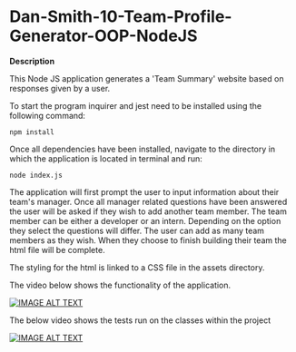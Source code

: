 # Dan-Smith-10-Team-Profile-Generator-OOP-NodeJS


**Description**

This Node JS application generates a 'Team Summary' website based on responses given by a user.

To start the program inquirer and jest need to be installed using the following command: 

```
npm install
```

Once all dependencies have been installed, navigate to the directory in which the application is located in terminal and run:

```
node index.js
```

The application will first prompt the user to input information about their team's manager.
Once all manager related questions have been answered the user will be asked if they wish to add another team member.
The team member can be either a developer or an intern. Depending on the option they select the questions will differ.
The user can add as many team members as they wish. When they choose to finish building their team the html file will be complete.

The styling for the html is linked to a CSS file in the assets directory.

The video below shows the functionality of the application.

[![IMAGE ALT TEXT](http://img.youtube.com/vi/SHmHb8Ns0aQ/0.jpg)](http://www.youtube.com/watch?v=SHmHb8Ns0aQ "Team Profile Generator Demo - Node JS")

The below video shows the tests run on the classes within the project

[![IMAGE ALT TEXT](http://img.youtube.com/vi/3j-pNFyHrzo/0.jpg)](http://www.youtube.com/watch?v=3j-pNFyHrzo "Team Generator Test Demo - Node JS")

